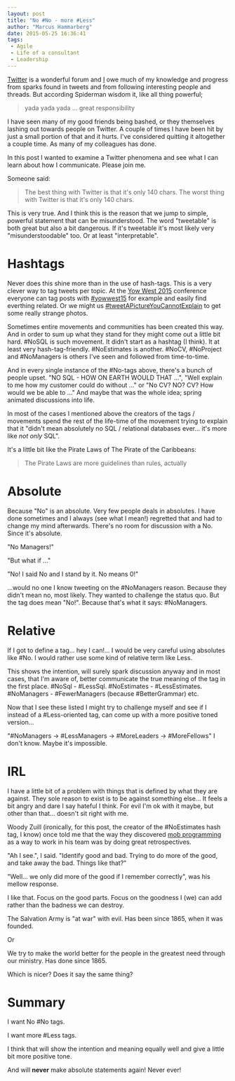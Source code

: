 ```yaml
---
layout: post
title: "No #No - more #Less"
author: "Marcus Hammarberg"
date: 2015-05-25 16:36:41
tags:
 - Agile
 - Life of a consultant
 - Leadership
---
```


[Twitter](http://twitter.com/) is a wonderful forum and [I](http://twitter.com/marcusoftnet) owe much of my knowledge and progress from sparks found in tweets and from following interesting people and threads. But according Spiderman wisdom it, like all thing powerful;

<blockquote>yada yada yada ... great responsibility</blockquote>

I have seen many of my good friends being bashed, or they themselves lashing out towards people on Twitter. A couple of times I have been hit by just a small portion of that and it hurts. I've considered quitting it altogether a couple time. As many of my colleagues has done.

In this post I wanted to examine a Twitter phenomena and see what I can learn about how I communicate. Please join me.

<!-- excerpt-end -->

Someone said:
<blockquote>The best thing with Twitter is that it's only 140 chars. The worst thing with Twitter is that it's only 140 chars.</blockquote>

This is very true. And I think this is the reason that we jump to simple, powerful statement that can be misunderstood. The word "tweetable" is both great but also a bit dangerous. If it's tweetable it's most likely very "misunderstoodable" too. Or at least "interpretable".

# Hashtags
Never does this shine more than in the use of hash-tags. This is a very clever way to tag tweets per topic. At the [Yow West 2015](http://west.yowconference.com.au) conference everyone can tag posts with [#yowwest15](https://twitter.com/search?q=%23yowwest15) for example and easily find everthing related. Or we might us [#tweetAPictureYouCannotExplain](https://twitter.com/search?q=%23tweetAPictureYouCannotExplain) to get some really strange photos.

Sometimes entire movements and communities has been created this way. And in order to sum up what they stand for they might come out a little bit hard. #NoSQL is such movement. It didn't start as a hashtag (I think). It at least very hash-tag-friendly. #NoEstimates is another. #NoCV, #NoProject and #NoManagers is others I've seen and followed from time-to-time.

And in every single instance of the #No-tags above, there's a bunch of people upset. "NO SQL - HOW ON EARTH WOULD THAT ...", "Well explain to me how my customer could do without ..." or "No CV? NO? CV? How would we be able to ..."
And maybe that was the whole idea; spring animated discussions into life.

In most of the cases I mentioned above the creators of the tags / movements spend the rest of the life-time of the movement trying to explain that it "didn't mean absolutely no SQL / relational databases ever... it's more like *not only* SQL".

It's a little bit like the Pirate Laws of The Pirate of the Caribbeans:

<blockquote>The Pirate Laws are more guidelines than rules, actually</blockquote>

# Absolute
Because "No" is an absolute. Very few people deals in absolutes. I have done sometimes and I always (see what I mean!) regretted that and had to change my mind afterwards. There's no room for discussion with a No. Since it's absolute.

"No Managers!"

"But what if ..."

"No! I said No and I stand by it. No means 0!"

...would no one I know tweeting on the #NoManagers reason. Because they didn't mean no, most likely. They wanted to challenge the status quo. But the tag does mean "No!". Because that's what it says: #NoManagers.

# Relative
If I got to define a tag... hey I can!... I would be very careful using absolutes like #No. I would rather use some kind of relative term like Less.

This shows the intention, will surely spark discussion anyway and in most cases, that I'm aware of, better communicate the true meaning of the tag in the first place. #NoSql - #LessSql. #NoEstimates - #LessEstimates. #NoManagers - #FewerManagers (because #BetterGrammar) etc.

Now that I see these listed I might try to challenge myself and see if I instead of a #Less-oriented tag, can come up with a more positive toned version...

"#NoManagers -> #LessManagers -> #MoreLeaders -> #MoreFellows" I don't know. Maybe it's impossible.

# IRL
I have a little bit of a problem with things that is defined by what they are against. They sole reason to exist is to be against something else... It feels a bit angry and dare I say hateful I think. For evil I'm ok with it maybe, but other than that... doesn't sit right with me.

Woody Zuill (ironically, for this post, the creator of the #NoEstimates hash tag, I know) once told me that the way they discovered [mob programming](http://mobprogramming.org) as a way to work in his team was by doing great retrospectives.

"Ah I see.", I said. "Identify good and bad. Trying to do more of the good, and take away the bad. Things like that?"

"Well... we only did more of the good if I remember correctly", was his mellow response.

I like that. Focus on the good parts. Focus on the goodness I (we) can add rather than the badness we can destroy.

The Salvation Army is "at war" with evil. Has been since 1865, when it was founded.

Or

We try to make the world better for the people in the greatest need through our ministry. Has done since 1865.

Which is nicer? Does it say the same thing?

# Summary
I want No #No tags.

I want more #Less tags.

I think that will show the intention and meaning equally well and give a little bit more positive tone.

And will **never** make absolute statements again! Never ever!
